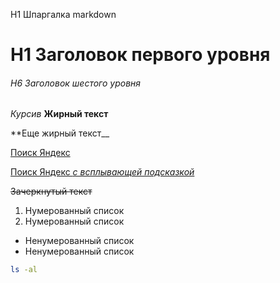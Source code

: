 H1 Шпаргалка markdown

# H1 Заголовок первого уровня

###### H6 Заголовок шестого уровня

*Курсив*
**Жирный текст**

**Еще жирный текст__

[Поиск Яндекс](https://yandex.ru/search)

[Поиск Яндекс *с всплывающей подсказкой*](https://yandex.ru/search "Поиск Яндекс")

~~Зачеркнутый текст~~

1. Нумерованный список
2. Нумерованный список

- Ненумерованный список
- Ненумерованный список

```bash
ls -al
```